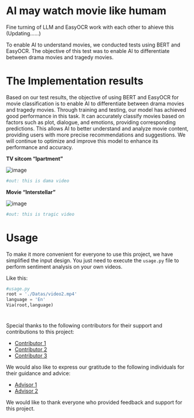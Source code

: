 # AI may watch movie like humam
Fine turning of LLM and EasyOCR work with each other to ahieve this (Updating……)

To enable AI to understand movies, we conducted tests using BERT and EasyOCR. The objective of this test was to enable AI to differentiate between drama movies and tragedy movies.

# The Implementation results
Based on our test results, the objective of using BERT and EasyOCR for movie classification is to enable AI to differentiate between drama movies and tragedy movies. Through training and testing, our model has achieved good performance in this task. It can accurately classify movies based on factors such as plot, dialogue, and emotions, providing corresponding predictions. This allows AI to better understand and analyze movie content, providing users with more precise recommendations and suggestions. We will continue to optimize and improve this model to enhance its performance and accuracy.

**TV sitcom “Ipartment”**

![image](https://github.com/HDX37/Bert-Sentiment-Classification/assets/128899278/425433a2-1688-4e36-88ad-1a692914a3eb)


```python
#out: this is dama video
```



**Movie “Interstellar”**

![image](https://github.com/HDX37/Bert-Sentiment-Classification/assets/128899278/a61b646b-a4c1-4b7a-a4a8-fb963570677c)

```python
#out: this is tragic video
```

# Usage
To make it more convenient for everyone to use this project, we have simplified the input design. You just need to execute the  ```usage.py```  file to perform sentiment analysis on your own videos.

Like this:

```python
#usage.py
root = './Datas/video2.mp4'
language = 'En'
Via(root,language)
```

# 
Special thanks to the following contributors for their support and contributions to this project:

- [Contributor 1](link1)
- [Contributor 2](link2)
- [Contributor 3](link3)

We would also like to express our gratitude to the following individuals for their guidance and advice:

- [Advisor 1](link1)
- [Advisor 2](link2)

We would like to thank everyone who provided feedback and support for this project.










